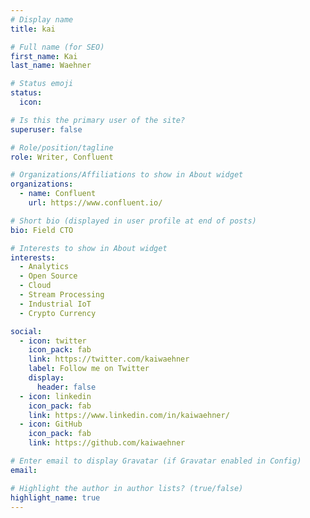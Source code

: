 ```yaml
---
# Display name
title: kai

# Full name (for SEO)
first_name: Kai
last_name: Waehner

# Status emoji
status:
  icon: 

# Is this the primary user of the site?
superuser: false

# Role/position/tagline
role: Writer, Confluent

# Organizations/Affiliations to show in About widget
organizations:
  - name: Confluent
    url: https://www.confluent.io/

# Short bio (displayed in user profile at end of posts)
bio: Field CTO

# Interests to show in About widget
interests:
  - Analytics
  - Open Source
  - Cloud
  - Stream Processing
  - Industrial IoT
  - Crypto Currency

social:
  - icon: twitter
    icon_pack: fab
    link: https://twitter.com/kaiwaehner
    label: Follow me on Twitter
    display:
      header: false
  - icon: linkedin
    icon_pack: fab
    link: https://www.linkedin.com/in/kaiwaehner/
  - icon: GitHub
    icon_pack: fab
    link: https://github.com/kaiwaehner

# Enter email to display Gravatar (if Gravatar enabled in Config)
email: 

# Highlight the author in author lists? (true/false)
highlight_name: true
---
```

